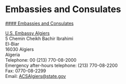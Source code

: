 # Embassies and Consulates

[#### Embassies and Consulates](javascript:void(0); "Embassies and Consulates")

[U.S. Embassy Algiers](https://dz.usembassy.gov/)  
5 Chemin Cheikh Bachir Ibrahimi  
El-Biar  
16030 Algiers  
Algeria  
Telephone: 00 (213) 770-08-2000  
Emergency after-hours telephone: (213) 770-08-2200  
Fax: 0770-08-2299  
Email: ACSAlgiers@state.gov